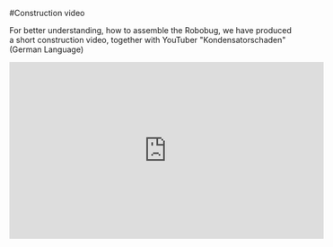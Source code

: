 #Construction video

For better understanding, how to assemble the Robobug, we have produced a short construction video, together with YouTuber "Kondensatorschaden" (German Language)

<iframe width="560" height="315"
src="https://www.youtube.com/watch?v=oECkv0aL1UY" 
frameborder="0" 
allow="accelerometer; autoplay; encrypted-media; gyroscope; picture-in-picture" 
allowfullscreen></iframe>


